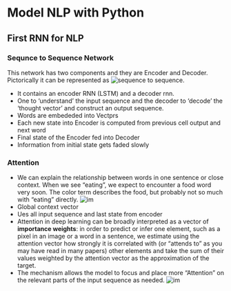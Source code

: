 
# Model NLP with Python

## First RNN for NLP

### **Sequnce to Sequence Network**
This network has two components and they are Encoder and Decoder. Pictorically it can be represented as ![sequence to sequence](https://miro.medium.com/max/3170/1*sO-SP58T4brE9EHazHSeGA.png).

- It contains an encoder RNN (LSTM) and a decoder rnn. 
- One to ‘understand’ the input sequence and the decoder to ‘decode’ the ‘thought vector’ and construct an output sequence.
- Words are embededed into Vectprs
- Each new state into Encoder is computed from previous cell output and next word
- Final state of the Encoder fed into Decoder
- Information from initial state gets faded slowly

### **Attention**
- We can explain the relationship between words in one sentence or close context. When we see “eating”, we expect to encounter a food word very soon. The color term describes the food, but probably not so much with “eating” directly. ![im](https://lilianweng.github.io/lil-log/assets/images/sentence-example-attention.png)
- Global context vector
- Ues all input sequence and last state from encoder
- Attention in deep learning can be broadly interpreted as a vector of **importance weights**: in order to predict or infer one element, such as a pixel in an image or a word in a sentence, we estimate using the attention vector how strongly it is correlated with (or “attends to” as you may have read in many papers) other elements and take the sum of their values weighted by the attention vector as the approximation of the target.
- The mechanism allows the model to focus and place more “Attention” on the relevant parts of the input sequence as needed. ![im](https://blog.floydhub.com/content/images/2019/09/Slide41-1.JPG)
